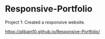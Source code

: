 # Responsive-Portfolio
Project 1: Created a responsive website.

https://alibain10.github.io/Responsive-Portfolio/
